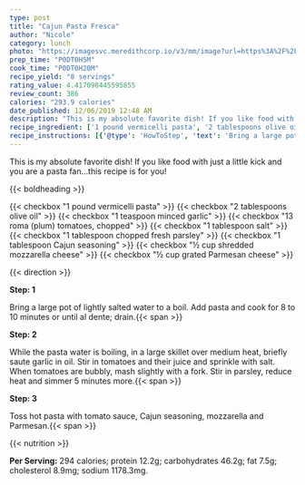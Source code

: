 ```yaml
---
type: post
title: "Cajun Pasta Fresca"
author: "Nicole"
category: lunch
photo: "https://imagesvc.meredithcorp.io/v3/mm/image?url=https%3A%2F%2Fimages.media-allrecipes.com%2Fuserphotos%2F1406922.jpg"
prep_time: "P0DT0H5M"
cook_time: "P0DT0H20M"
recipe_yield: "8 servings"
rating_value: 4.417098445595855
review_count: 386
calories: "293.9 calories"
date_published: 12/06/2019 12:48 AM
description: "This is my absolute favorite dish! If you like food with just a little kick and you are a pasta fan...this recipe is for you!"
recipe_ingredient: ['1 pound vermicelli pasta', '2 tablespoons olive oil', '1 teaspoon minced garlic', '13 roma (plum) tomatoes, chopped', '1 tablespoon salt', '1 tablespoon chopped fresh parsley', '1 tablespoon Cajun seasoning', '½ cup shredded mozzarella cheese', '½ cup grated Parmesan cheese']
recipe_instructions: [{'@type': 'HowToStep', 'text': 'Bring a large pot of lightly salted water to a boil. Add pasta and cook for 8 to 10 minutes or until al dente; drain.\n'}, {'@type': 'HowToStep', 'text': 'While the pasta water is boiling, in a large skillet over medium heat, briefly saute garlic in oil.  Stir in tomatoes and their juice and sprinkle with salt.  When tomatoes are bubbly, mash slightly with a fork.  Stir in parsley, reduce heat and simmer 5 minutes more.\n'}, {'@type': 'HowToStep', 'text': 'Toss hot pasta with tomato sauce, Cajun seasoning, mozzarella and Parmesan.\n'}]
---
```


This is my absolute favorite dish! If you like food with just a little kick and you are a pasta fan...this recipe is for you! 

{{< boldheading >}}

{{< checkbox "1 pound vermicelli pasta" >}}
{{< checkbox "2 tablespoons olive oil" >}}
{{< checkbox "1 teaspoon minced garlic" >}}
{{< checkbox "13  roma (plum) tomatoes, chopped" >}}
{{< checkbox "1 tablespoon salt" >}}
{{< checkbox "1 tablespoon chopped fresh parsley" >}}
{{< checkbox "1 tablespoon Cajun seasoning" >}}
{{< checkbox "½ cup shredded mozzarella cheese" >}}
{{< checkbox "½ cup grated Parmesan cheese" >}}


{{< direction >}}

**Step: 1**

Bring a large pot of lightly salted water to a boil. Add pasta and cook for 8 to 10 minutes or until al dente; drain.{{< span >}}

**Step: 2**

While the pasta water is boiling, in a large skillet over medium heat, briefly saute garlic in oil.  Stir in tomatoes and their juice and sprinkle with salt.  When tomatoes are bubbly, mash slightly with a fork.  Stir in parsley, reduce heat and simmer 5 minutes more.{{< span >}}

**Step: 3**

Toss hot pasta with tomato sauce, Cajun seasoning, mozzarella and Parmesan.{{< span >}}

{{< nutrition >}}

**Per Serving:** 294 calories; protein 12.2g; carbohydrates 46.2g; fat 7.5g; cholesterol 8.9mg; sodium 1178.3mg.